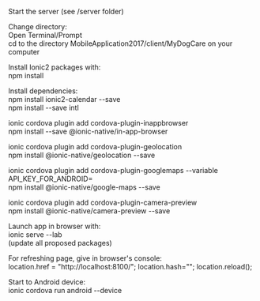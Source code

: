 Start the server (see /server folder)

Change directory:<br/>
Open Terminal/Prompt<br/>
cd to the directory MobileApplication2017/client/MyDogCare on your computer<br/>

Install Ionic2 packages with:<br/>
npm install

Install dependencies:<br/>
npm install ionic2-calendar --save<br/>
npm install --save intl

ionic cordova plugin add cordova-plugin-inappbrowser<br/>
npm install --save @ionic-native/in-app-browser

ionic cordova plugin add cordova-plugin-geolocation<br/>
npm install @ionic-native/geolocation --save

ionic cordova plugin add cordova-plugin-googlemaps --variable API_KEY_FOR_ANDROID=<YOUR KEY><br/>
npm install @ionic-native/google-maps --save

ionic cordova plugin add cordova-plugin-camera-preview<br/>
npm install @ionic-native/camera-preview --save

Launch app in browser with:<br/>
ionic serve --lab<br/>
(update all proposed packages)

For refreshing page, give in browser's console:<br/>
location.href = "http://localhost:8100/"; location.hash=""; location.reload();

Start to Android device:<br/>
ionic cordova run android --device
